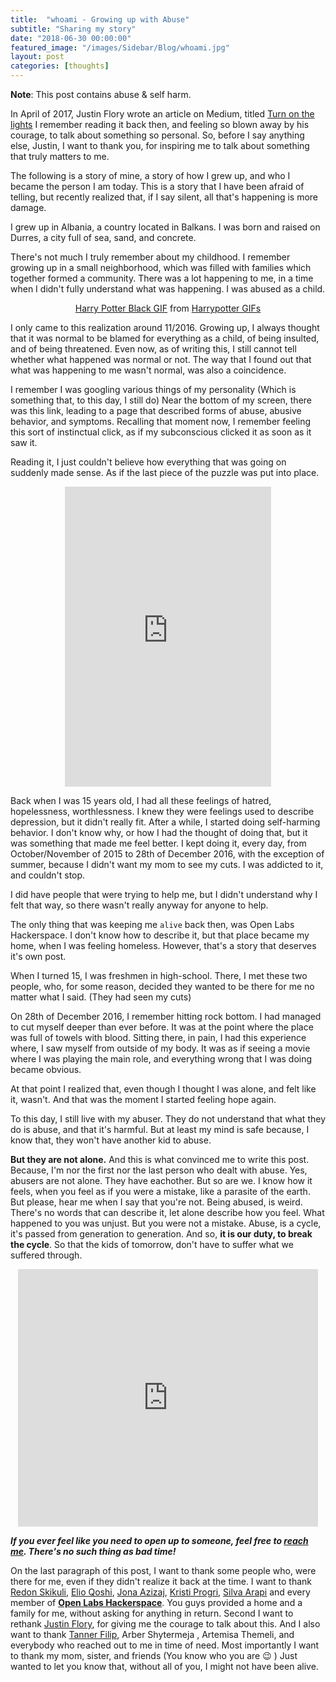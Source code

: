 ```yaml
---
title:  "whoami - Growing up with Abuse"
subtitle: "Sharing my story"
date: "2018-06-30 00:00:00"
featured_image: "/images/Sidebar/Blog/whoami.jpg"
layout: post
categories: [thoughts]
---
```

**Note**: This post contains abuse & self harm.

In April of 2017, Justin Flory wrote an article on Medium, titled [Turn on the lights](https://medium.com/@jwflory/turn-on-the-lights-267603e553b5)
I remember reading it back then, and feeling so blown away by his courage, to talk about something so personal.
So, before I say anything else, Justin, I want to thank you, for inspiring me to talk about something that truly matters to me.

The following is a story of mine, a story of how I grew up, and who I became the person I am today. This is a story that I have been afraid of telling, but recently realized that, if I say silent, all that's happening is more damage.

I grew up in Albania, a country located in Balkans. I was born and raised on Durres, a city full of sea, sand, and concrete.

There's not much I truly remember about my childhood. I remember growing up in a small neighborhood, which was filled with families which together formed a community. There was a lot happening to me, in a time when  I didn't fully understand what was happening. I was abused as a child.

<center><div class="tenor-gif-embed" data-postid="5956836" data-share-method="host" data-width="100%" data-aspect-ratio="2.4292682926829268"><a href="https://tenor.com/view/harry-potter-black-sheep-family-go-gif-5956836">Harry Potter Black GIF</a> from <a href="https://tenor.com/search/harrypotter-gifs">Harrypotter GIFs</a></div><script type="text/javascript" async src="https://tenor.com/embed.js"></script></center>

I only came to this realization around 11/2016. Growing up, I always thought that it was normal to be blamed for everything as a child, of being insulted, and of being threatened. Even now, as of writing this, I still cannot tell whether what happened was normal or not.
The way that I found out that what was happening to me wasn't normal, was also a coincidence.

I remember I was googling various things of my personality (Which is something that, to this day, I still do)
Near the bottom of my screen, there was this link, leading to a page that described forms of abuse, abusive behavior, and symptoms.
Recalling that moment now, I remember feeling this sort of instinctual click, as if my subconscious clicked it as soon as it saw it.

Reading it, I just couldn't believe how everything that was going on suddenly made sense. As if the last piece of the puzzle was put into place.
<center><iframe src="https://giphy.com/embed/wSSKW1k9x3xxC" width="330" height="480" frameBorder="0" class="giphy-embed" allowFullScreen></iframe><p><a href="https://giphy.com/gifs/water-float-drown-wSSKW1k9x3xxC"></a></p></center>
Back when I was 15 years old, I had all these feelings of hatred, hopelessness, worthlessness. I knew they were feelings used to describe depression, but it didn't really fit.
After a while, I started doing self-harming behavior. I don't know why, or how I had the thought of doing that, but it was something that made me feel better. I kept doing it, every  day, from October/November of 2015 to 28th of December 2016, with the exception of summer, because I didn't want my mom to see my cuts. I was addicted to it, and couldn't stop.

I did have people that were trying to help me, but I didn't understand why I felt that way, so there wasn't really anyway for anyone to help.

The only thing that was keeping me `alive` back then, was Open Labs Hackerspace. I don't know how to describe it, but that place became my home, when I was feeling homeless. However, that's a story that deserves it's own post.

When I turned 15, I was freshmen in high-school.  There, I met these two people, who, for some reason, decided they wanted to be there for me no matter what I said. (They had seen my cuts)

On 28th of December 2016, I remember hitting rock bottom. I had managed to cut myself deeper than ever before. It was at the point where the place was full of towels with blood. Sitting there, in pain, I had this experience where, I saw myself from outside of my body. It was as if seeing a movie where I was playing the main role, and everything wrong that I was doing became obvious.

At that point I realized that, even though I thought I was alone, and felt like it, wasn't.
And that was the moment I started feeling hope again.

To this day, I still live with my abuser.
They do not understand that what they do is abuse, and that it's harmful.
But at least my mind is safe because, I know that, they won't have another kid to abuse.

**But they are not alone.**
And this is what convinced me to write this post. Because, I'm nor the first nor the last person who dealt with abuse. Yes, abusers are not alone. They have eachother. But so are we. I know how it feels, when you feel as if you were a mistake, like a parasite of the earth.  But please, hear me when I say that you're not.
Being abused, is weird. There's no words that can describe it, let alone describe how you feel. What happened to you was unjust. But you were not a mistake. Abuse, is a cycle, it's passed from generation to generation. And so, **it is our duty, to break the cycle**. So that the kids of tomorrow, don't have to suffer what we suffered through.

<center><iframe src="https://giphy.com/embed/5IBvcQODn5YK4" width="480" height="412" frameBorder="0" class="giphy-embed" allowFullScreen></iframe><p><a href="https://giphy.com/gifs/adult-swim-rick-and-morty-focus-on-science-just-might-be-the-most-solid-piece-of-life-5IBvcQODn5YK4"></a></p></center>

***If you ever feel like you need to open up to someone, feel free to [reach me](https://t.me/kominoshja). There's no such thing as bad time!***

On the last paragraph of this post, I want to thank some people who, were there for me, even if they didn't realize it back at the time.
I want to thank [Redon Skikuli](http://redon.skikuli.com/), [Elio Qoshi](https://elioqoshi.me/), [Jona Azizaj](https://jona.azizaj.com/), [Kristi Progri](https://kristiprogri.com/), [Silva Arapi](https://twitter.com/arapisilva?lang=en) and every member of **[Open Labs Hackerspace](https://openlabs.cc)**. You guys provided a home and a family for me, without asking for anything in return. Second I want to rethank [Justin Flory](https://justinwflory.com/), for giving me the courage to talk about this. And I also want to thank [Tanner Filip](https://tannerfilip.org/), Arber Shytermeja , Artemisa Themeli, and everybody who reached out to me in time of need.  Most importantly I want to thank my mom, sister, and friends (You know who you are :wink: )
Just wanted to let you know that, without all of you, I might not have been alive.
